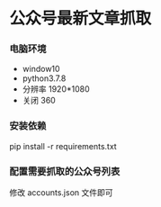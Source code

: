 # 公众号最新文章抓取

### 电脑环境

- window10
- python3.7.8
- 分辨率 1920\*1080
- 关闭 360

### 安装依赖

pip install -r requirements.txt

### 配置需要抓取的公众号列表

修改 accounts.json 文件即可
